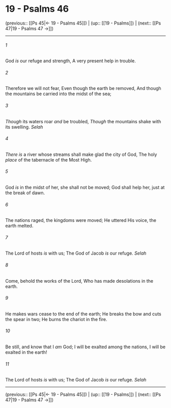 # 19 - Psalms 46

(previous:: [[Ps 45|← 19 - Psalms 45]]) | (up:: [[19 - Psalms]]) | (next:: [[Ps 47|19 - Psalms 47 →]])

***


###### 1 
God _is_ our refuge and strength, A very present help in trouble. 

###### 2 
Therefore we will not fear, Even though the earth be removed, And though the mountains be carried into the midst of the sea; 

###### 3 
_Though_ its waters roar _and_ be troubled, _Though_ the mountains shake with its swelling. _Selah_ 

###### 4 
_There is_ a river whose streams shall make glad the city of God, The holy _place_ of the tabernacle of the Most High. 

###### 5 
God _is_ in the midst of her, she shall not be moved; God shall help her, just at the break of dawn. 

###### 6 
The nations raged, the kingdoms were moved; He uttered His voice, the earth melted. 

###### 7 
The Lord of hosts _is_ with us; The God of Jacob _is_ our refuge. _Selah_ 

###### 8 
Come, behold the works of the Lord, Who has made desolations in the earth. 

###### 9 
He makes wars cease to the end of the earth; He breaks the bow and cuts the spear in two; He burns the chariot in the fire. 

###### 10 
Be still, and know that I _am_ God; I will be exalted among the nations, I will be exalted in the earth! 

###### 11 
The Lord of hosts _is_ with us; The God of Jacob _is_ our refuge. _Selah_

***

(previous:: [[Ps 45|← 19 - Psalms 45]]) | (up:: [[19 - Psalms]]) | (next:: [[Ps 47|19 - Psalms 47 →]])
